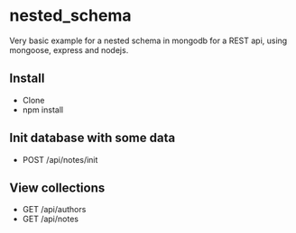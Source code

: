 # nested_schema

Very basic example for a nested schema in mongodb for a REST api, using mongoose, express and nodejs.

## Install
* Clone
* npm install

## Init database with some data
* POST /api/notes/init

## View collections
* GET /api/authors
* GET /api/notes

